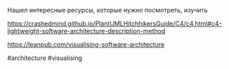 Нашел интересные ресурсы, которые нужно посмотреть, изучить

https://crashedmind.github.io/PlantUMLHitchhikersGuide/C4/c4.html#c4-lightweight-software-architecture-description-method

https://leanpub.com/visualising-software-architecture

#architecture #visualising
